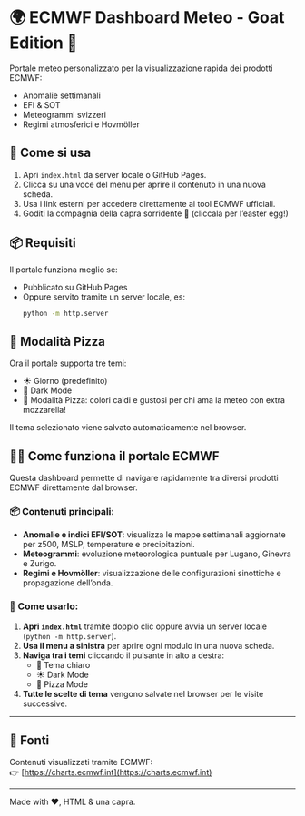# 🌍 ECMWF Dashboard Meteo - Goat Edition 🐐

Portale meteo personalizzato per la visualizzazione rapida dei prodotti ECMWF:
- Anomalie settimanali
- EFI & SOT
- Meteogrammi svizzeri
- Regimi atmosferici e Hovmöller

## 🧭 Come si usa

1. Apri `index.html` da server locale o GitHub Pages.
2. Clicca su una voce del menu per aprire il contenuto in una nuova scheda.
3. Usa i link esterni per accedere direttamente ai tool ECMWF ufficiali.
4. Goditi la compagnia della capra sorridente 🐐 (cliccala per l’easter egg!)

## 📦 Requisiti

Il portale funziona meglio se:
- Pubblicato su GitHub Pages
- Oppure servito tramite un server locale, es:
  ```bash
  python -m http.server
  ```



## 🍕 Modalità Pizza

Ora il portale supporta tre temi:
- ☀️ Giorno (predefinito)
- 🌙 Dark Mode
- 🍕 Modalità Pizza: colori caldi e gustosi per chi ama la meteo con extra mozzarella!

Il tema selezionato viene salvato automaticamente nel browser.


## 🧑‍🏫 Come funziona il portale ECMWF

Questa dashboard permette di navigare rapidamente tra diversi prodotti ECMWF direttamente dal browser.

### 📦 Contenuti principali:
- **Anomalie e indici EFI/SOT**: visualizza le mappe settimanali aggiornate per z500, MSLP, temperature e precipitazioni.
- **Meteogrammi**: evoluzione meteorologica puntuale per Lugano, Ginevra e Zurigo.
- **Regimi e Hovmöller**: visualizzazione delle configurazioni sinottiche e propagazione dell’onda.

### 🧭 Come usarlo:
1. **Apri `index.html`** tramite doppio clic oppure avvia un server locale (`python -m http.server`).
2. **Usa il menu a sinistra** per aprire ogni modulo in una nuova scheda.
3. **Naviga tra i temi** cliccando il pulsante in alto a destra:
   - 🌙 Tema chiaro
   - ☀️ Dark Mode
   - 🍕 Pizza Mode
4. **Tutte le scelte di tema** vengono salvate nel browser per le visite successive.

---

## 📎 Fonti

Contenuti visualizzati tramite ECMWF:  
👉 [https://charts.ecmwf.int](https://charts.ecmwf.int)

---

Made with ❤️, HTML & una capra.
